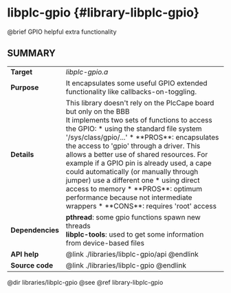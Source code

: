 libplc-gpio {#library-libplc-gpio}
============

@brief GPIO helpful extra functionality

## SUMMARY

<table>
<tr>
	<td><b>Target</b><td><i>libplc-gpio.a</i>
<tr>
	<td><b>Purpose</b><td>
 	It encapsulates some useful GPIO extended functionality like callbacks-on-toggling.
<tr>
	<td><b>Details</b><td>
	This library doesn't rely on the PlcCape board but only on the BBB<br>
	It implements two sets of functions to access the GPIO:
	* using the standard file system '/sys/class/gpio/...'
		* **PROS**: encapsulates the access to 'gpio' through a driver. This allows a better use of
			shared resources. For example if a GPIO pin is already used, a cape could
			automatically (or manually through jumper) use a different one
	* using direct access to memory
		* **PROS**: optimum performance because not intermediate wrappers
		* **CONS**: requires 'root' access
<tr>
	<td><b>Dependencies</b><td>
	<b>pthread</b>: some gpio functions spawn new threads<br>
	<b>libplc-tools</b>: used to get some information from device-based files
<tr>
	<td><b>API help</b>
	<td>@link ./libraries/libplc-gpio/api @endlink
<tr>
	<td><b>Source code</b>
	<td>@link ./libraries/libplc-gpio @endlink
</table>

@dir libraries/libplc-gpio
@see @ref library-libplc-gpio
